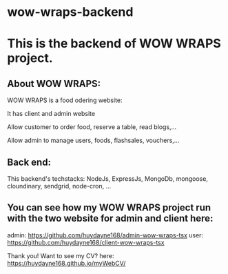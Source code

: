 # wow-wraps-backend
# This is the backend of WOW WRAPS project.
## About WOW WRAPS:
WOW WRAPS is a food odering website:

It has client and admin website

Allow customer to order food, reserve a table, read blogs,...

Allow admin to manage users, foods, flashsales, vouchers,...
## Back end:
This backend's techstacks:
NodeJs, ExpressJs, MongoDb, mongoose, cloundinary, sendgrid, node-cron, ...

## You can see how my WOW WRAPS project run with the two website for admin and client here:
admin: https://github.com/huydayne168/admin-wow-wraps-tsx
user: https://github.com/huydayne168/client-wow-wraps-tsx


Thank you! Want to see my CV? here: https://huydayne168.github.io/myWebCV/
